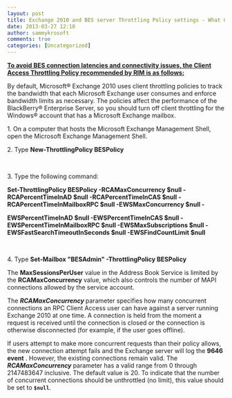 ```yaml
---
layout: post
title: Exchange 2010 and BES server Throttling Policy settings - What Client Throttling Policy Blackberry recommends for the BES Admin Account.
date: 2013-03-27 12:10
author: sammykrosoft
comments: true
categories: [Uncategorized]
---
```

<p><span style="text-decoration:underline;"><strong>To avoid BES connection latencies and connectivity issues, the Client Access Throttling Policy recommended by RIM is as follows:</strong></span><p></p><p>By default, Microsoft&reg; Exchange 2010 uses client throttling policies to track the bandwidth that each Microsoft Exchange user consumes and enforce bandwidth limits as necessary. The policies affect the performance of the BlackBerry&reg; Enterprise Server, so you should turn off client throttling for the Windows&reg; account that has a Microsoft Exchange mailbox.</p><p>1. On a computer that hosts the Microsoft Exchange Management Shell, open the Microsoft Exchange Management Shell.</p><p></p><p>2. Type <b>New-ThrottlingPolicy BESPolicy</b></p><p><b>&nbsp;</b></p><p>3. Type the following command:</p><p></p><p><b>Set-ThrottlingPolicy BESPolicy -RCAMaxConcurrency $null -RCAPercentTimeInAD $null -</b><b>RCAPercentTimeInCAS $null -RCAPercentTimeInMailboxRPC $null -EWSMaxConcurrency $null -</b></p><p><b>EWSPercentTimeInAD $null -EWSPercentTimeInCAS $null -EWSPercentTimeInMailboxRPC $null -</b><b>EWSMaxSubscriptions $null -EWSFastSearchTimeoutInSeconds $null -EWSFindCountLimit $null</b></p><p><b>&nbsp;</b></p><p>4. Type <b>Set-Mailbox "BESAdmin" -ThrottlingPolicy BESPolicy</b></p><p></p><p>The <strong>MaxSessionsPerUser</strong> value in the Address Book Service is limited by the <strong>RCAMaxConcurrency</strong> value, which also controls the number of MAPI connections allowed by the service account.</p><p></p><p>The <strong><em>RCAMaxConcurrency</em> </strong>parameter specifies how many concurrent connections an RPC Client Access user can have against a server running Exchange 2010 at one time. A connection is held from the moment a request is received until the connection is closed or the connection is otherwise disconnected (for example, if the user goes offline).</p><p>If users attempt to make more concurrent requests than their policy allows, the new connection attempt fails and the Exchange server will log the <strong>9646 event</strong>&nbsp;. However, the existing connections remain valid. The <strong><em>RCAMaxConcurrency</em> </strong>parameter has a valid range from 0 through 2147483647 inclusive. The default value is 20. To indicate that the number of concurrent connections should be unthrottled (no limit), this value should be set to <strong><code>$null</code></strong>.</p><p></p></p>

